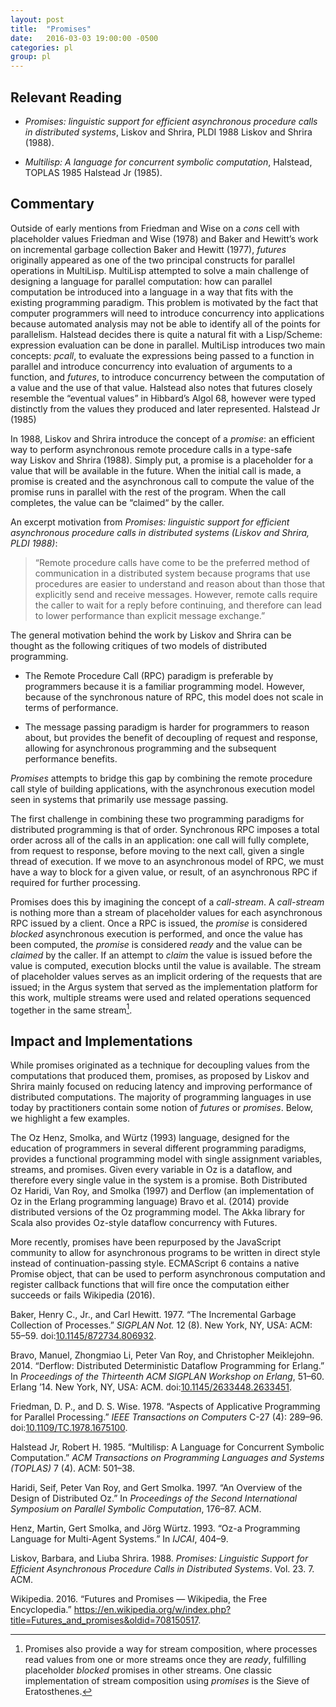 ```yaml
---
layout: post
title:  "Promises"
date:   2016-03-03 19:00:00 -0500
categories: pl
group: pl
---
```


<h2 id="relevant-reading">Relevant Reading</h2>
<ul>
<li><p><em>Promises: linguistic support for efficient asynchronous procedure calls in distributed systems</em>, Liskov and Shrira, PLDI 1988 <span class="citation">Liskov and Shrira (1988)</span>.</p></li>
<li><p><em>Multilisp: A language for concurrent symbolic computation</em>, Halstead, TOPLAS 1985 <span class="citation">Halstead Jr (1985)</span>.</p></li>
</ul>
<h2 id="commentary">Commentary</h2>
<p>Outside of early mentions from Friedman and Wise on a <em>cons</em> cell with placeholder values <span class="citation">Friedman and Wise (1978)</span> and Baker and Hewitt’s work on incremental garbage collection <span class="citation">Baker and Hewitt (1977)</span>, <em>futures</em> originally appeared as one of the two principal constructs for parallel operations in MultiLisp. MultiLisp attempted to solve a main challenge of designing a language for parallel computation: how can parallel computation be introduced into a language in a way that fits with the existing programming paradigm. This problem is motivated by the fact that computer programmers will need to introduce concurrency into applications because automated analysis may not be able to identify all of the points for parallelism. Halstead decides there is quite a natural fit with a Lisp/Scheme: expression evaluation can be done in parallel. MultiLisp introduces two main concepts: <em>pcall</em>, to evaluate the expressions being passed to a function in parallel and introduce concurrency into evaluation of arguments to a function, and <em>futures</em>, to introduce concurrency between the computation of a value and the use of that value. Halstead also notes that futures closely resemble the “eventual values” in Hibbard’s Algol 68, however were typed distinctly from the values they produced and later represented. <span class="citation">Halstead Jr (1985)</span></p>
<p>In 1988, Liskov and Shrira introduce the concept of a <em>promise</em>: an efficient way to perform asynchronous remote procedure calls in a type-safe way <span class="citation">Liskov and Shrira (1988)</span>. Simply put, a promise is a placeholder for a value that will be available in the future. When the initial call is made, a promise is created and the asynchronous call to compute the value of the promise runs in parallel with the rest of the program. When the call completes, the value can be “claimed“ by the caller.</p>
<p>An excerpt motivation from <em>Promises: linguistic support for efficient asynchronous procedure calls in distributed systems (Liskov and Shrira, PLDI 1988)</em>:</p>
<blockquote>
<p>“Remote procedure calls have come to be the preferred method of communication in a distributed system because programs that use procedures are easier to understand and reason about than those that explicitly send and receive messages. However, remote calls require the caller to wait for a reply before continuing, and therefore can lead to lower performance than explicit message exchange.”</p>
</blockquote>
<p>The general motivation behind the work by Liskov and Shrira can be thought as the following critiques of two models of distributed programming.</p>
<ul>
<li><p>The Remote Procedure Call (RPC) paradigm is preferable by programmers because it is a familiar programming model. However, because of the synchronous nature of RPC, this model does not scale in terms of performance.</p></li>
<li><p>The message passing paradigm is harder for programmers to reason about, but provides the benefit of decoupling of request and response, allowing for asynchronous programming and the subsequent performance benefits.</p></li>
</ul>
<p><em>Promises</em> attempts to bridge this gap by combining the remote procedure call style of building applications, with the asynchronous execution model seen in systems that primarily use message passing.</p>
<p>The first challenge in combining these two programming paradigms for distributed programming is that of order. Synchronous RPC imposes a total order across all of the calls in an application: one call will fully complete, from request to response, before moving to the next call, given a single thread of execution. If we move to an asynchronous model of RPC, we must have a way to block for a given value, or result, of an asynchronous RPC if required for further processing.</p>
<p>Promises does this by imagining the concept of a <em>call-stream</em>. A <em>call-stream</em> is nothing more than a stream of placeholder values for each asynchronous RPC issued by a client. Once a RPC is issued, the <em>promise</em> is considered <em>blocked</em> asynchronous execution is performed, and once the value has been computed, the <em>promise</em> is considered <em>ready</em> and the value can be <em>claimed</em> by the caller. If an attempt to <em>claim</em> the value is issued before the value is computed, execution blocks until the value is available. The stream of placeholder values serves as an implicit ordering of the requests that are issued; in the Argus system that served as the implementation platform for this work, multiple streams were used and related operations sequenced together in the same stream<a href="#fn1" class="footnoteRef" id="fnref1"><sup>1</sup></a>.</p>
<h2 id="impact-and-implementations">Impact and Implementations</h2>
<p>While promises originated as a technique for decoupling values from the computations that produced them, promises, as proposed by Liskov and Shrira mainly focused on reducing latency and improving performance of distributed computations. The majority of programming languages in use today by practitioners contain some notion of <em>futures</em> or <em>promises</em>. Below, we highlight a few examples.</p>
<p>The Oz <span class="citation">Henz, Smolka, and Würtz (1993)</span> language, designed for the education of programmers in several different programming paradigms, provides a functional programming model with single assignment variables, streams, and promises. Given every variable in Oz is a dataflow, and therefore every single value in the system is a promise. Both Distributed Oz <span class="citation">Haridi, Van Roy, and Smolka (1997)</span> and Derflow (an implementation of Oz in the Erlang programming language) <span class="citation">Bravo et al. (2014)</span> provide distributed versions of the Oz programming model. The Akka library for Scala also provides Oz-style dataflow concurrency with Futures.</p>
<p>More recently, promises have been repurposed by the JavaScript community to allow for asynchronous programs to be written in direct style instead of continuation-passing style. ECMAScript 6 contains a native Promise object, that can be used to perform asynchronous computation and register callback functions that will fire once the computation either succeeds or fails <span class="citation">Wikipedia (2016)</span>.</p>
<div id="refs" class="references">
<div id="ref-Baker:1977:IGC:872734.806932">
<p>Baker, Henry C., Jr., and Carl Hewitt. 1977. “The Incremental Garbage Collection of Processes.” <em>SIGPLAN Not.</em> 12 (8). New York, NY, USA: ACM: 55–59. doi:<a href="https://doi.org/10.1145/872734.806932">10.1145/872734.806932</a>.</p>
</div>
<div id="ref-Bravo:2014:DDD:2633448.2633451">
<p>Bravo, Manuel, Zhongmiao Li, Peter Van Roy, and Christopher Meiklejohn. 2014. “Derflow: Distributed Deterministic Dataflow Programming for Erlang.” In <em>Proceedings of the Thirteenth ACM SIGPLAN Workshop on Erlang</em>, 51–60. Erlang ’14. New York, NY, USA: ACM. doi:<a href="https://doi.org/10.1145/2633448.2633451">10.1145/2633448.2633451</a>.</p>
</div>
<div id="ref-1675100">
<p>Friedman, D. P., and D. S. Wise. 1978. “Aspects of Applicative Programming for Parallel Processing.” <em>IEEE Transactions on Computers</em> C-27 (4): 289–96. doi:<a href="https://doi.org/10.1109/TC.1978.1675100">10.1109/TC.1978.1675100</a>.</p>
</div>
<div id="ref-halstead1985multilisp">
<p>Halstead Jr, Robert H. 1985. “Multilisp: A Language for Concurrent Symbolic Computation.” <em>ACM Transactions on Programming Languages and Systems (TOPLAS)</em> 7 (4). ACM: 501–38.</p>
</div>
<div id="ref-haridi1997overview">
<p>Haridi, Seif, Peter Van Roy, and Gert Smolka. 1997. “An Overview of the Design of Distributed Oz.” In <em>Proceedings of the Second International Symposium on Parallel Symbolic Computation</em>, 176–87. ACM.</p>
</div>
<div id="ref-henz1993oz">
<p>Henz, Martin, Gert Smolka, and Jörg Würtz. 1993. “Oz-a Programming Language for Multi-Agent Systems.” In <em>IJCAI</em>, 404–9.</p>
</div>
<div id="ref-liskov1988promises">
<p>Liskov, Barbara, and Liuba Shrira. 1988. <em>Promises: Linguistic Support for Efficient Asynchronous Procedure Calls in Distributed Systems</em>. Vol. 23. 7. ACM.</p>
</div>
<div id="ref-wiki:futures">
<p>Wikipedia. 2016. “Futures and Promises — Wikipedia, the Free Encyclopedia.” <a href="https://en.wikipedia.org/w/index.php?title=Futures_and_promises&amp;oldid=708150517" class="uri">https://en.wikipedia.org/w/index.php?title=Futures_and_promises&amp;oldid=708150517</a>.</p>
</div>
</div>
<div class="footnotes">
<hr />
<ol>
<li id="fn1"><p>Promises also provide a way for stream composition, where processes read values from one or more streams once they are <em>ready</em>, fulfilling placeholder <em>blocked</em> promises in other streams. One classic implementation of stream composition using <em>promises</em> is the Sieve of Eratosthenes.<a href="#fnref1">↩</a></p></li>
</ol>
</div>


